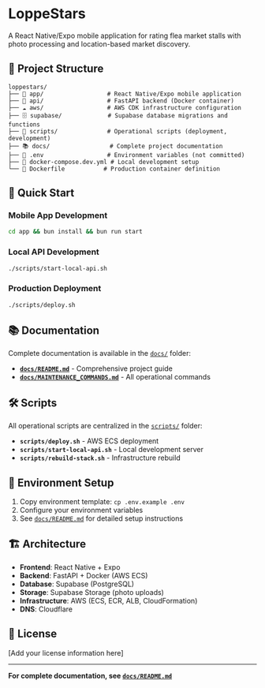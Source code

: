 # LoppeStars

A React Native/Expo mobile application for rating flea market stalls with photo processing and location-based market discovery.

## 📁 Project Structure

```
loppestars/
├── 📱 app/                  # React Native/Expo mobile application
├── 🐳 api/                  # FastAPI backend (Docker container)
├── ☁️ aws/                  # AWS CDK infrastructure configuration
├── 🗄️ supabase/             # Supabase database migrations and functions
├── 📜 scripts/              # Operational scripts (deployment, development)
├── 📚 docs/                 # Complete project documentation
├── 🔧 .env                  # Environment variables (not committed)
├── 🐳 docker-compose.dev.yml # Local development setup
└── 🐳 Dockerfile           # Production container definition
```

## 🚀 Quick Start

### Mobile App Development
```bash
cd app && bun install && bun run start
```

### Local API Development  
```bash
./scripts/start-local-api.sh
```

### Production Deployment
```bash
./scripts/deploy.sh
```

## 📚 Documentation

Complete documentation is available in the [`docs/`](./docs/) folder:

- **[`docs/README.md`](./docs/README.md)** - Comprehensive project guide
- **[`docs/MAINTENANCE_COMMANDS.md`](./docs/MAINTENANCE_COMMANDS.md)** - All operational commands

## 🛠️ Scripts

All operational scripts are centralized in the [`scripts/`](./scripts/) folder:

- **`scripts/deploy.sh`** - AWS ECS deployment
- **`scripts/start-local-api.sh`** - Local development server
- **`scripts/rebuild-stack.sh`** - Infrastructure rebuild

## 🔧 Environment Setup

1. Copy environment template: `cp .env.example .env`
2. Configure your environment variables
3. See [`docs/README.md`](./docs/README.md) for detailed setup instructions

## 🏗️ Architecture

- **Frontend**: React Native + Expo
- **Backend**: FastAPI + Docker (AWS ECS)
- **Database**: Supabase (PostgreSQL)
- **Storage**: Supabase Storage (photo uploads)
- **Infrastructure**: AWS (ECS, ECR, ALB, CloudFormation)
- **DNS**: Cloudflare

## 📄 License

[Add your license information here]

---

**For complete documentation, see [`docs/README.md`](./docs/README.md)**